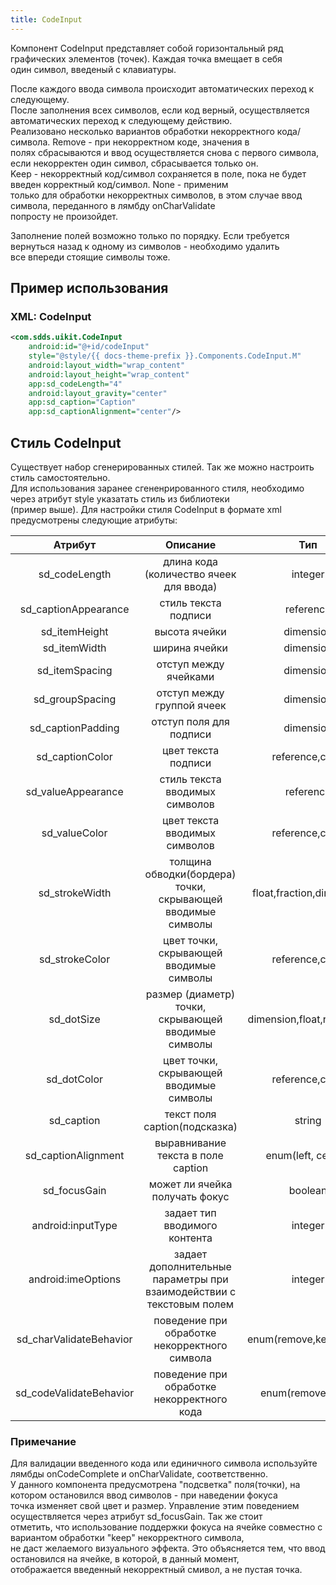 ```yaml
---
title: CodeInput
---
```

Компонент CodeInput представляет собой горизонтальный ряд графических элементов (точек). Каждая точка вмещает в себя  
один символ, введеный с клавиатуры.

После каждого ввода символа происходит автоматических переход к следующему.  
После заполнения всех символов, если код верный, осуществляется автоматических переход к следующему действию.  
Реализовано несколько вариантов обработки некорректного кода/символа. Remove - при некорректном коде, значения в  
полях сбрасываются и ввод осуществляется снова с первого символа, если некорректен один символ, сбрасывается только он.  
Keep - некорректный код/символ сохраняется в поле, пока не будет введен корректный код/символ. None - применим  
только для обработки некорректных символов, в этом случае ввод символа, переданного в лямбду onCharValidate  
попросту не произойдет.

Заполнение полей возможно только по порядку. Если требуется вернуться назад к одному из символов - необходимо удалить  
все впереди стоящие символы тоже.  

## Пример использования

### XML: CodeInput

```xml
<com.sdds.uikit.CodeInput
    android:id="@+id/codeInput"
    style="@style/{{ docs-theme-prefix }}.Components.CodeInput.M"
    android:layout_width="wrap_content"
    android:layout_height="wrap_content" 
    app:sd_codeLength="4"
    android:layout_gravity="center"
    app:sd_caption="Caption"
    app:sd_captionAlignment="center"/>
```

## Стиль CodeInput

Существует набор сгенерированных стилей. Так же можно настроить стиль самостоятельно.  
Для использования заранее сгененрированного стиля, необходимо через атрибут style указатать стиль из библиотеки  
(пример выше).  Для настройки стиля CodeInput в формате xml предусмотрены следующие атрибуты:

|         Атрибут         |                               Описание                               |            Тип       |
|:-----------------------:|:--------------------------------------------------------------------:|:--------------------:|
|      sd_codeLength      |               длина кода (количество ячеек для ввода)                |          integer     |
|  sd_captionAppearance   |                         стиль текста подписи                         |         reference    |
|      sd_itemHeight      |                            высота ячейки                             |         dimension    |
|      sd_itemWidth       |                            ширина ячейки                             |         dimension    |
|     sd_itemSpacing      |                        отступ между ячейками                         |         dimension    |
|     sd_groupSpacing     |                      отступ между группой ячеек                      |         dimension    |
|    sd_captionPadding    |                       отступ поля для подписи                        |         dimension    |
|     sd_captionColor     |                         цвет текста подписи                          |      reference,color |
|   sd_valueAppearance    |                    стиль текста вводимых символов                    |         reference    |
|      sd_valueColor      |                    цвет текста вводимых символов                     |      reference,color |
|     sd_strokeWidth      |     толщина обводки(бордера) точки, скрывающей вводимые символы      | float,fraction,dimension |
|     sd_strokeColor      |               цвет точки, скрывающей вводимые символы                |      reference,color |
|       sd_dotSize        |         размер (диаметр) точки, скрывающей вводимые символы          | dimension,float,reference |
|       sd_dotColor       |               цвет точки, скрывающей вводимые символы                |      reference,color |
|       sd_caption        |                    текст поля caption(подсказка)                     |          string      |
|   sd_captionAlignment   |                  выравнивание текста в поле caption                  |    enum(left, center) |
|      sd_focusGain       |                    может ли ячейка получать фокус                    |          boolean     |
|    android:inputType    |                    задает тип вводимого контента                     |          integer     |
|   android:imeOptions    | задает дополнительные параметры при взаимодействии с текстовым полем |          integer     |
| sd_charValidateBehavior |            поведение при обработке некорректного символа             |  enum(remove,keep,none) |
| sd_codeValidateBehavior |              поведение при обработке некорректного кода              |  enum(remove,keep)   |

### Примечание

Для валидации введенного кода или единичного символа используйте лямбды onCodeComplete и onCharValidate, соответственно.  
У данного компонента предусмотрена "подсветка" поля(точки), на котором остановился ввод символов - при наведении фокуса  
точка изменяет свой цвет и размер. Управление этим поведением осуществляется через атрибут sd_focusGain. Так же стоит  
отметить, что использование поддержки фокуса на ячейке совместно с вариантом обработки "keep" некорректного символа,  
не даст желаемого визуального эффекта. Это объясняется тем, что ввод остановился на ячейке, в которой, в данный момент,  
отображается введенный некорректный смивол, а не пустая точка.  

